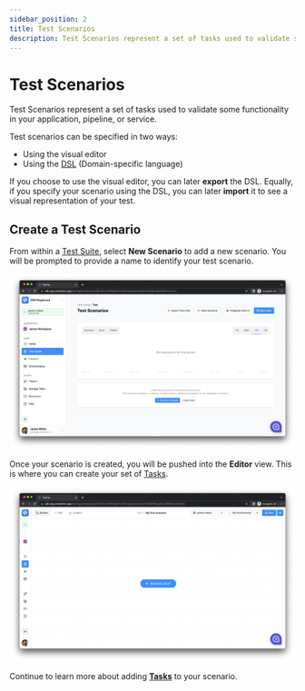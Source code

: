 ```yaml
---
sidebar_position: 2
title: Test Scenarios
description: Test Scenarios represent a set of tasks used to validate some functionality in your application, pipeline, or service.
---
```


# Test Scenarios

Test Scenarios represent a set of tasks used to validate some functionality in your application, pipeline, or service.

Test scenarios can be specified in two ways:

- Using the visual editor
- Using the [DSL](../dsl) (Domain-specific language)

If you choose to use the visual editor, you can later **export** the DSL. Equally, if you specify your scenario using the DSL, you can later **import** it to see a visual representation of your test.

## Create a Test Scenario

From within a [Test Suite](test-suites), select **New Scenario** to add a new scenario. You will be prompted to provide a name to identify your test scenario.&#x20;

![](<../../assets/image (85).png>)

Once your scenario is created, you will be pushed into the **Editor** view. This is where you can create your set of [Tasks](tasks/).

![](<../../assets/image (176).png>)

Continue to learn more about adding [**Tasks**](tasks/) to your scenario.
